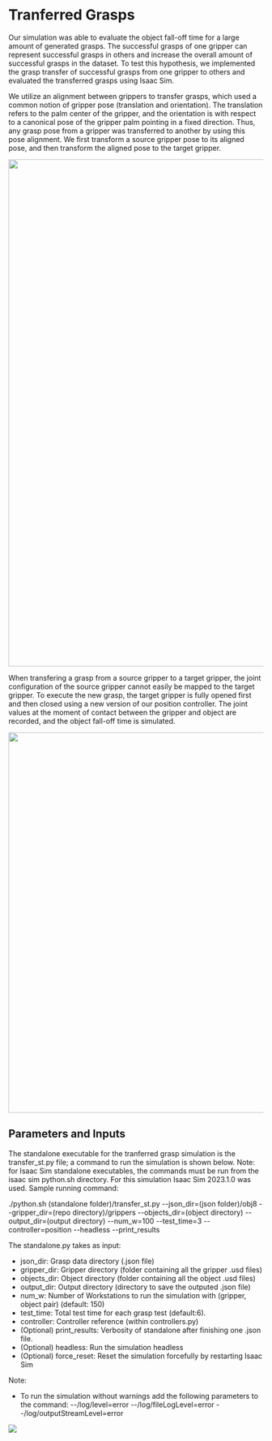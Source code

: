 # Tranferred Grasps

Our simulation was able to evaluate the object fall-off time for a large amount of generated grasps. The successful grasps of one gripper can represent successful grasps in others and increase the overall amount of successful grasps in the dataset. 
To test this hypothesis, we implemented the grasp transfer of successful grasps from one gripper to others and evaluated the transferred grasps using Isaac Sim.

We utilize an alignment between grippers to transfer grasps, which used a common notion of gripper pose (translation and orientation). The translation refers to the palm center of the gripper, and the orientation is with respect to a canonical pose of the gripper palm pointing in a fixed direction. Thus, any grasp pose from a gripper was transferred to another by using this pose alignment. We first transform a source gripper pose to its aligned pose, and then transform the aligned pose to the target gripper. 

<p align="center">
<img  src='https://github.com/IRVLUTD/isaac_sim_grasping/blob/f90c79a7d31b3d02773a72df13ec0cfee4cf9409/media/transfer_grasp.png' width='1000'>
</p>

When transfering a grasp from a source gripper to a target gripper, the joint configuration of the source gripper cannot easily be mapped to the target gripper. To execute the new grasp, the target gripper is fully opened first and then closed using a new version of our position controller. The joint values at the moment of contact between the gripper and object are recorded, and the object fall-off time is simulated.

<p align="center">
<img  align="center" src='https://github.com/IRVLUTD/isaac_sim_grasping/blob/fe181394075363c715c04f819bbd214a93794e25/media/transfer_close.gif' width='750'>
</p>

## Parameters and Inputs
The standalone executable for the tranferred grasp simulation is the transfer_st.py file; a command to run the simulation is shown below. Note: for Isaac Sim standalone executables, the commands must be run from the isaac sim python.sh directory. For this simulation Isaac Sim 2023.1.0 was used. Sample running command:


./python.sh (standalone folder)/transfer_st.py --json_dir=(json folder)/obj8 --gripper_dir=(repo directory)/grippers --objects_dir=(object directory) --output_dir=(output directory) --num_w=100 --test_time=3 --controller=position --headless --print_results


The standalone.py takes as input:
- json_dir: Grasp data directory (.json file)
- gripper_dir: Gripper directory (folder containing all the gripper .usd files)
- objects_dir: Object directory (folder containing all the object .usd files)
- output_dir: Output directory (directory to save the outputed .json file)
- num_w: Number of Workstations to run the simulation with (gripper, object pair) (default: 150)
- test_time: Total test time for each grasp test (default:6).
- controller: Controller reference (within controllers.py)
- (Optional) print_results: Verbosity of standalone after finishing one .json file.
- (Optional) headless: Run the simulation headless
- (Optional) force_reset: Reset the simulation forcefully by restarting Isaac Sim

Note: 
- To run the simulation without warnings add the following parameters to the command: 
 --/log/level=error --/log/fileLogLevel=error --/log/outputStreamLevel=error
  
![](https://github.com/IRVLUTD/isaac_sim_grasping/blob/1b3484870d14923391dae18605cba453193ed566/media/transfer_far.gif)
